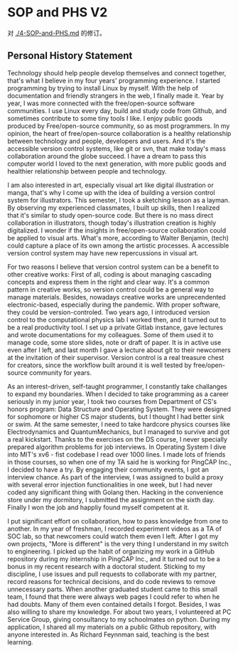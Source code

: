 SOP and PHS V2
==============

对 [./4-SOP-and-PHS.md](./4-SOP-and-PHS.md) 的修订。

## Personal History Statement

Technology should help people develop themselves and connect together, that's what I believe in my four years' programming experience. I started programming by trying to install Linux by myself. With the help of documentation and friendly strangers in the web, I finally made it. Year by year, I was more connected with the free/open-source software communities. I use Linux every day, build and study code from Github, and sometimes contribute to some tiny tools I like. I enjoy public goods produced by Free/open-source community, so as most programmers. In my opinion, the heart of free/open-source collaboration is a healthy relationship between technology and people, developers and users. And it's the accessible version control systems, like git or svn, that make today's mass collaboration around the globe succeed. I have a dream to pass this computer world I loved to the next generation, with more public goods and healthier relationship between people and technology.

I am also interested in art, especially visual art like digital illustration or manga, that's why I come up with the idea of building a version control system for illustrators. This semester, I took a sketching lesson as a layman. By observing my experienced classmates, I built up skills, then I realized that it's similar to study open-source code. But there is no mass direct collaboration in illustrators, though today's illustration creation is highly digitalized. I wonder if the insights in free/open-source collaboration could be applied to visual arts. What's more, according to Walter Benjamin, (tech) could capture a place of its own among the artistic processes. A accessible version control system may have new repercussions in visual art.

For two reasons I believe that version control system can be a benefit to other creative works: First of all, coding is about managing cascading concepts and express them in the right and clear way. It's a common pattern in creative works, so version control could be a general way to manage materials. Besides, nowadays creative works are unprecendented electronic-based, especially during the pandemic. With proper software, they could be version-controled. Two years ago, I introduced version control to the computational physics lab I worked then, and it turned out to be a real productivity tool. I set up a private Gitlab instance, gave lectures and wrote documentations for my colleagues. Some of them used it to manage code, some store slides, note or draft of paper. It is in active use even after I left, and last month I gave a lecture about git to their newcomers at the invitation of their supervisor. Version control is a real treasure chest for creators, since the workflow built around it is well tested by free/open-source community for years.

As an interest-driven, self-taught programmer, I constantly take challanges to expand my boundaries. When I decided to take programming as a career seriously in my junior year, I took two courses from Department of CS's honors program: Data Structure and Operating System. They were designed for sophomore or higher CS major students, but I thought I had better sink or swim. At the same semester, I need to take hardcore physics courses like Electrodynamics and QuantumMechanics, but I managed to survive and got a real kickstart. Thanks to the exercises on the DS course, I never specially prepared algorithm problems for job interviews. In Operating System I dive into MIT's xv6 - fist codebase I read over 1000 lines. I made lots of friends in those courses, so when one of my TA said he is working for PingCAP Inc., I decided to have a try. By engaging their community events, I got an interview chance. As part of the interview, I was assigned to build a proxy with several error injection functionalities in one week, but I had never coded any significant thing with Golang then. Hacking in the convenience store under my dormitory, I submitted the assignment on the sixth day. Finally I won the job and happliy found myself competent at it.

I put significant effort on collaboration, how to pass knowledge from one to another. In my year of freshman, I recorded experiment videos as a TA of SOC lab, so that newcomers could watch them even I left. After I got my own projects, "More is different" is the very thing I understand in my switch to engineering. I picked up the habit of organizing my work in a GitHub repository during my internship in PingCAP Inc., and it turned out to be a bonus in my recent research with a doctoral student. Sticking to my discipline, I use issues and pull requests to collaborate with my partner, record reasons for technical decisions, and do code reviews to remove unnecessary parts. When another graduated student came to this small team, I found that there were always web pages I could refer to when he had doubts. Many of them even contained details I forgot. Besides, I was also willing to share my knowledge. For about two years, I volunteered at PC Service Group, giving consultancy to my schoolmates on python. During my application, I shared all my materials on a public Github repository, with anyone interested in. As Richard Feynnman said, teaching is the best learning.

